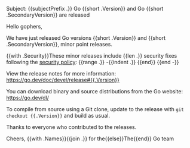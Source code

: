 Subject: {{subjectPrefix .}}
	Go {{short .Version}} and Go {{short .SecondaryVersion}} are released

Hello gophers,

We have just released Go versions {{short .Version}} and {{short .SecondaryVersion}}, minor point releases.

{{with .Security}}These minor releases include {{len .}} security fixes following the [security policy](https://go.dev/security):
{{range .}}
-{{indent .}}
{{end}}
{{end -}}

View the release notes for more information:
https://go.dev/doc/devel/release#{{.Version}}

You can download binary and source distributions from the Go website:
https://go.dev/dl/

To compile from source using a Git clone, update to the release with
`git checkout {{.Version}}` and build as usual.

Thanks to everyone who contributed to the releases.

Cheers,
{{with .Names}}{{join .}} for the{{else}}The{{end}} Go team
